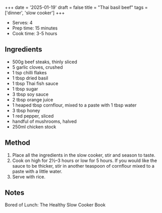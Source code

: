 +++
date = '2025-01-19'
draft = false
title = "Thai basil beef"
tags = ['dinner', 'slow cooker']
+++

- Serves: 4
- Prep time: 15 minutes
- Cook time: 3-5 hours

## Ingredients
- 500g beef steaks, thinly sliced
- 5 garlic cloves, crushed
- 1 tsp chilli flakes
- 1 tbsp dried basil
- 1 tbsp Thai fish sauce
- 1 tbsp sugar
- 3 tbsp soy sauce
- 2 tbsp orange juice
- 1 heaped tbsp cornflour, mixed to a paste with 1 tbsp water
- 3 tbsp honey
- 1 red pepper, sliced
- handful of mushrooms, halved
- 250ml chicken stock

## Method
1. Place all the ingredients in the slow cooker, stir and season to taste. 
2. Cook on high for 2½–3 hours or low for 5 hours. If you would like the sauce to be thicker, stir in another teaspoon of cornflour mixed to a paste with a little water.
3. Serve with rice.

## Notes
Bored of Lunch: The Healthy Slow Cooker Book